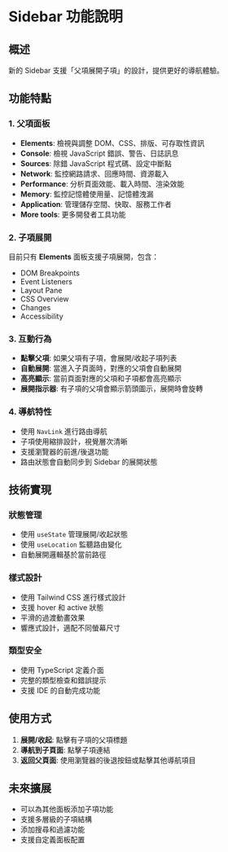 # Sidebar 功能說明

## 概述
新的 Sidebar 支援「父項展開子項」的設計，提供更好的導航體驗。

## 功能特點

### 1. 父項面板
- **Elements**: 檢視與調整 DOM、CSS、排版、可存取性資訊
- **Console**: 檢視 JavaScript 錯誤、警告、日誌訊息
- **Sources**: 除錯 JavaScript 程式碼、設定中斷點
- **Network**: 監控網路請求、回應時間、資源載入
- **Performance**: 分析頁面效能、載入時間、渲染效能
- **Memory**: 監控記憶體使用量、記憶體洩漏
- **Application**: 管理儲存空間、快取、服務工作者
- **More tools**: 更多開發者工具功能

### 2. 子項展開
目前只有 **Elements** 面板支援子項展開，包含：
- DOM Breakpoints
- Event Listeners
- Layout Pane
- CSS Overview
- Changes
- Accessibility

### 3. 互動行為
- **點擊父項**: 如果父項有子項，會展開/收起子項列表
- **自動展開**: 當進入子頁面時，對應的父項會自動展開
- **高亮顯示**: 當前頁面對應的父項和子項都會高亮顯示
- **展開指示器**: 有子項的父項會顯示箭頭圖示，展開時會旋轉

### 4. 導航特性
- 使用 `NavLink` 進行路由導航
- 子項使用縮排設計，視覺層次清晰
- 支援瀏覽器的前進/後退功能
- 路由狀態會自動同步到 Sidebar 的展開狀態

## 技術實現

### 狀態管理
- 使用 `useState` 管理展開/收起狀態
- 使用 `useLocation` 監聽路由變化
- 自動展開邏輯基於當前路徑

### 樣式設計
- 使用 Tailwind CSS 進行樣式設計
- 支援 hover 和 active 狀態
- 平滑的過渡動畫效果
- 響應式設計，適配不同螢幕尺寸

### 類型安全
- 使用 TypeScript 定義介面
- 完整的類型檢查和錯誤提示
- 支援 IDE 的自動完成功能

## 使用方式

1. **展開/收起**: 點擊有子項的父項標題
2. **導航到子頁面**: 點擊子項連結
3. **返回父頁面**: 使用瀏覽器的後退按鈕或點擊其他導航項目

## 未來擴展

- 可以為其他面板添加子項功能
- 支援多層級的子項結構
- 添加搜尋和過濾功能
- 支援自定義面板配置
